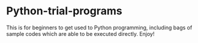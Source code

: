 # Python-trial-programs
This is for beginners to get used to Python programming, including bags of sample codes which are able to be executed directly.
Enjoy!
